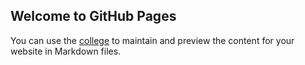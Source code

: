 ## Welcome to GitHub Pages

You can use the [college](https://github.com/suvadipmandal/test/edit/main/README.md) to maintain and preview the content for your website in Markdown files.
